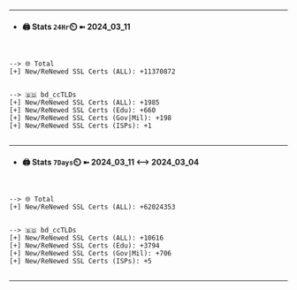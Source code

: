 

---
- #### 🖨️ **Stats** `24Hr`⏲️ ➼ 2024_03_11
```console


--> 🌐 Total
[+] New/ReNewed SSL Certs (ALL): +11370872


--> 🇧🇩 bd_ccTLDs
[+] New/ReNewed SSL Certs (ALL): +1985
[+] New/ReNewed SSL Certs (Edu): +660
[+] New/ReNewed SSL Certs (Gov|Mil): +198
[+] New/ReNewed SSL Certs (ISPs): +1


```

---
- #### 🖨️ **Stats** `7Days`⏲️ ➼ 2024_03_11 <--> 2024_03_04
```console


--> 🌐 Total
[+] New/ReNewed SSL Certs (ALL): +62024353


--> 🇧🇩 bd_ccTLDs
[+] New/ReNewed SSL Certs (ALL): +10616
[+] New/ReNewed SSL Certs (Edu): +3794
[+] New/ReNewed SSL Certs (Gov|Mil): +706
[+] New/ReNewed SSL Certs (ISPs): +5


```

---

